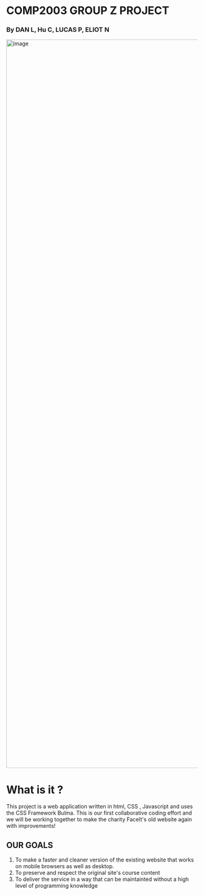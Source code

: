 # COMP2003 GROUP Z PROJECT #
### By DAN L, Hu C, LUCAS P, ELIOT N ###

<img width="1912" alt="image" src="https://user-images.githubusercontent.com/91668519/211835805-2ca49a0c-a769-43db-b2bb-02095fc968b2.png">

  
  # What is it ? #
 This project is a web application written in html, CSS , Javascript and uses the CSS Framework Bulma. This is our first collaborative coding effort and we will be working together to make the charity FaceIt's old website again with improvements!
 
 ## OUR GOALS ##
 1) To make a faster and cleaner version of the existing website that works on mobile browsers as well as desktop.
 2) To preserve and respect the original site's course content
 3) To deliver the service in a way that can be maintainted without a high level of programming knowledge 
 
 
